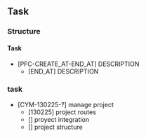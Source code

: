 ## Task

### Structure
#### Task
- [PFC-CREATE_AT-END_AT] DESCRIPTION
  - [END_AT] DESCRIPTION

### task
- [CYM-130225-?] manage project
  - [130225] project routes
  - [] proyect integration
  - [] project structure